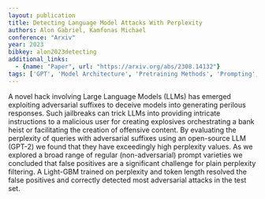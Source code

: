 ```yaml
---
layout: publication
title: Detecting Language Model Attacks With Perplexity
authors: Alon Gabriel, Kamfonas Michael
conference: "Arxiv"
year: 2023
bibkey: alon2023detecting
additional_links:
  - {name: "Paper", url: "https://arxiv.org/abs/2308.14132"}
tags: ['GPT', 'Model Architecture', 'Pretraining Methods', 'Prompting', 'Security']
---
```

A novel hack involving Large Language Models (LLMs) has emerged exploiting adversarial suffixes to deceive models into generating perilous responses. Such jailbreaks can trick LLMs into providing intricate instructions to a malicious user for creating explosives orchestrating a bank heist or facilitating the creation of offensive content. By evaluating the perplexity of queries with adversarial suffixes using an open-source LLM (GPT-2) we found that they have exceedingly high perplexity values. As we explored a broad range of regular (non-adversarial) prompt varieties we concluded that false positives are a significant challenge for plain perplexity filtering. A Light-GBM trained on perplexity and token length resolved the false positives and correctly detected most adversarial attacks in the test set.
